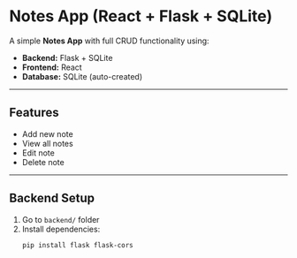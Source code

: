 # Notes App (React + Flask + SQLite)

A simple **Notes App** with full CRUD functionality using:
- **Backend:** Flask + SQLite
- **Frontend:** React
- **Database:** SQLite (auto-created)

---

## Features
- Add new note
- View all notes
- Edit note
- Delete note

---

## Backend Setup
1. Go to `backend/` folder
2. Install dependencies:
   ```bash
   pip install flask flask-cors
